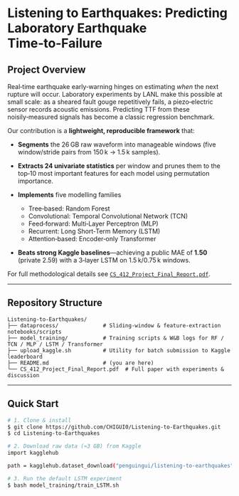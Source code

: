 # Listening to Earthquakes: Predicting Laboratory Earthquake Time‑to‑Failure

## Project Overview

Real‑time earthquake early‑warning hinges on estimating *when* the next rupture will occur.
Laboratory experiments by LANL make this possible at small scale: as a sheared fault gouge repetitively fails, a piezo‑electric sensor records acoustic emissions.  Predicting TTF from these noisily‑measured signals has become a classic regression benchmark.

Our contribution is a **lightweight, reproducible framework** that:

* **Segments** the 26 GB raw waveform into manageable windows (five window/stride pairs from 150 k → 1.5 k samples).
* **Extracts 24 univariate statistics** per window and prunes them to the top‑10 most important features for each model using permutation importance.
* **Implements** five modelling families

  * Tree‑based: Random Forest
  * Convolutional: Temporal Convolutional Network (TCN)
  * Feed‑forward: Multi‑Layer Perceptron (MLP)
  * Recurrent: Long Short‑Term Memory (LSTM)
  * Attention‑based: Encoder‑only Transformer
* **Beats strong Kaggle baselines**—achieving a public MAE of **1.50** (private 2.59) with a 3‑layer LSTM on 1.5 k/0.75 k windows.

For full methodological details see [`CS_412_Project_Final_Report.pdf`](./CS_412_Project_Final_Report.pdf).

---

## Repository Structure

```
Listening-to-Earthquakes/
├── dataprocess/              # Sliding‑window & feature‑extraction notebooks/scripts
├── model_training/           # Training scripts & W&B logs for RF / TCN / MLP / LSTM / Transformer
├── upload_kaggle.sh          # Utility for batch submission to Kaggle leaderboard
├── README.md                 # (you are here)
└── CS_412_Project_Final_Report.pdf  # Full paper with experiments & discussion
```

---

## Quick Start

```bash
# 1. Clone & install
$ git clone https://github.com/CHIGUI0/Listening-to-Earthquakes.git
$ cd Listening-to-Earthquakes

# 2. Download raw data (≈3 GB) from Kaggle
import kagglehub

path = kagglehub.dataset_download("penguingui/listening-to-earthquakes")

# 3. Run the default LSTM experiment
$ bash model_training/train_LSTM.sh
```
